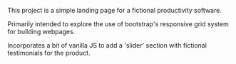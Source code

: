 This project is a simple landing page for a fictional productivity software.

Primarily intended to explore the use of bootstrap's responsive grid system for building webpages.

Incorporates a bit of vanilla JS to add a 'slider' section with fictional testimonials for the product.
